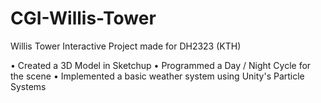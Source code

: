 # CGI-Willis-Tower
Willis Tower Interactive Project made for DH2323 (KTH)

• Created a 3D Model in Sketchup
• Programmed a Day / Night Cycle for the scene
• Implemented a basic weather system using Unity's Particle Systems
